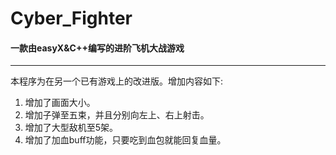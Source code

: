 # Cyber_Fighter

#### 一款由easyX&C++编写的进阶飞机大战游戏

___

本程序为在另一个已有游戏上的改进版。增加内容如下:

1. 增加了画面大小。
2. 增加子弹至五束，并且分别向左上、右上射击。
3. 增加了大型敌机至5架。
4. 增加了加血buff功能，只要吃到血包就能回复血量。
